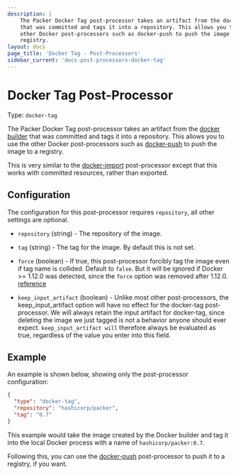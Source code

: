 ```yaml
---
description: |
    The Packer Docker Tag post-processor takes an artifact from the docker builder
    that was committed and tags it into a repository. This allows you to use the
    other Docker post-processors such as docker-push to push the image to a
    registry.
layout: docs
page_title: 'Docker Tag - Post-Processors'
sidebar_current: 'docs-post-processors-docker-tag'
---
```


# Docker Tag Post-Processor

Type: `docker-tag`

The Packer Docker Tag post-processor takes an artifact from the [docker
builder](/docs/builders/docker.html) that was committed and tags it into a
repository. This allows you to use the other Docker post-processors such as
[docker-push](/docs/post-processors/docker-push.html) to push the image to a
registry.

This is very similar to the
[docker-import](/docs/post-processors/docker-import.html) post-processor except
that this works with committed resources, rather than exported.

## Configuration

The configuration for this post-processor requires `repository`, all other
settings are optional.

-   `repository` (string) - The repository of the image.

-   `tag` (string) - The tag for the image. By default this is not set.

-   `force` (boolean) - If true, this post-processor forcibly tag the image
    even if tag name is collided. Default to `false`. But it will be ignored if
    Docker &gt;= 1.12.0 was detected, since the `force` option was removed
    after 1.12.0.
    [reference](https://docs.docker.com/engine/deprecated/#/f-flag-on-docker-tag)

-   `keep_input_artifact` (boolean) - Unlike most other post-processors, the
    keep_input_artifact option will have no effect for the docker-tag
    post-processor. We will always retain the input artifact for docker-tag,
    since deleting the image we just tagged is not a behavior anyone should ever
    expect. `keep_input_artifact will` therefore always be evaluated as true,
    regardless of the value you enter into this field.

## Example

An example is shown below, showing only the post-processor configuration:

``` json
{
  "type": "docker-tag",
  "repository": "hashicorp/packer",
  "tag": "0.7"
}
```

This example would take the image created by the Docker builder and tag it into
the local Docker process with a name of `hashicorp/packer:0.7`.

Following this, you can use the
[docker-push](/docs/post-processors/docker-push.html) post-processor to push it
to a registry, if you want.
